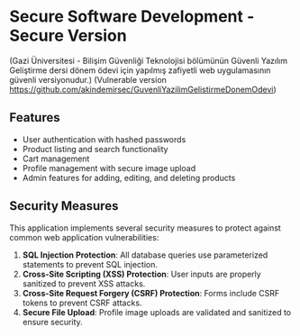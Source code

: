 # Secure Software Development - Secure Version

(Gazi Üniversitesi - Bilişim Güvenliği Teknolojisi bölümünün Güvenli Yazılım Geliştirme dersi dönem ödevi için yapılmış zafiyetli web uygulamasının güvenli versiyonudur.) (Vulnerable version https://github.com/akindemirsec/GuvenliYazilimGelistirmeDonemOdevi)

## Features

- User authentication with hashed passwords
- Product listing and search functionality
- Cart management
- Profile management with secure image upload
- Admin features for adding, editing, and deleting products

## Security Measures

This application implements several security measures to protect against common web application vulnerabilities:

1. **SQL Injection Protection**: All database queries use parameterized statements to prevent SQL injection.
2. **Cross-Site Scripting (XSS) Protection**: User inputs are properly sanitized to prevent XSS attacks.
3. **Cross-Site Request Forgery (CSRF) Protection**: Forms include CSRF tokens to prevent CSRF attacks.
4. **Secure File Upload**: Profile image uploads are validated and sanitized to ensure security.
